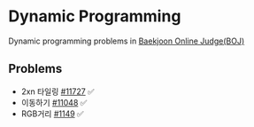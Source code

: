 # Dynamic Programming

Dynamic programming problems in [Baekjoon Online Judge(BOJ)](https://www.acmicpc.net/workbook/view/1984)

## Problems

* 2xn 타일링 [#11727](https://www.acmicpc.net/problem/11727) ✅
* 이동하기 [#11048](https://www.acmicpc.net/problem/11048) ✅
* RGB거리 [#1149](https://www.acmicpc.net/problem/1149) ✅